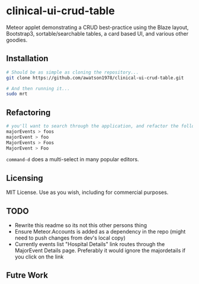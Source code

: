clinical-ui-crud-table
================

Meteor applet demonstrating a CRUD best-practice using the Blaze layout, Bootstrap3, sortable/searchable tables, a card based UI, and various other goodies.

Installation
------------------------

````sh
# Should be as simple as cloning the repository...
git clone https://github.com/awatson1978/clinical-ui-crud-table.git

# And then running it...
sudo mrt
````


Refactoring
------------------------

````sh
# you'll want to search through the application, and refactor the following terms
majorEvents > foos
majorEvent > foo
MajorEvents > Foos
MajorEvent > Foo
````

``command-d`` does a multi-select in many popular editors.


Licensing
------------------------

MIT License. Use as you wish, including for commercial purposes.


TODO
------------------------
* Rewrite this readme so its not this other persons thing
* Ensure Meteor.Accounts is added as a dependency in the repo (might need to push changes from dev's local copy)
* Currently events list "Hospital Details" link routes through the MajorEvent Details page. Preferably it would ignore the majordetails if you click on the link


Futre Work
------------------------
